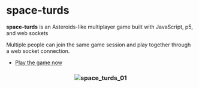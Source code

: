 # space-turds

**space-turds** is an Asteroids-like multiplayer game built with JavaScript, p5, and web sockets

Multiple people can join the same game session and play together through a web socket connection.

* [Play the game now]

<h3 align="center">
  <img src="https://drive.google.com/uc?export=view&id=1yiBd4vvBryLxg4BymbxX1zMGgRbRJ42w" alt="space_turds_01" />
</h3>

<!---
Links
-->

[Play the game now]:http://spaceturds.herokuapp.com/
